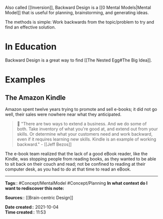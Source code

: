 Also called [[Inversion]], Backward Design is a [[0 Mental Models|Mental Model]] that is useful for planning, brainstorming, and generating ideas.

The methods is simple: Work backwards from the topic/problem to try and find an effective solution. 

# In Education
Backward Design is a great way to find [[The Nested Egg#The Big Idea]]. 


# Examples
## The Amazon Kindle
Amazon spent twelve years trying to promote and sell e-books; it did not go well, their sales were nowhere near what they anticipated. 

> 💬 "There are two ways to extend a business. And we do some of both. Take inventory of what you're good at, and extend out from your skills. Or determine what your customers need and work backward, even if it requires learning new skills. Kindle is an example of working backward." - [[Jeff Bezos]]

The e-book team realized that the lack of a good eBook reader, like the Kindle, was stopping people from reading books, as they wanted to be able to sit back on their couch and read; not be confined to reading at their computer desk, as you had to do at that time to read an eBook. 

---
**Tags**:: #Concept/MentalModel #Concept/Planning 
**In what context do I want to rediscover this note:**

**Sources**:: [[Brain-centric Design]]

**Date created**:: 2021-10-04  
**Time created**:: 11:53